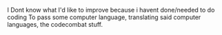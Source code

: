 I Dont know what I'd like to improve because i havent done/needed to do coding
To pass
some computer language, translating said computer languages, the codecombat stuff.
